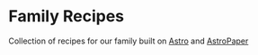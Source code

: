# Family Recipes

Collection of recipes for our family built on [Astro](https://astro.build) and [AstroPaper](https://github.com/satnaing/astro-paper)
